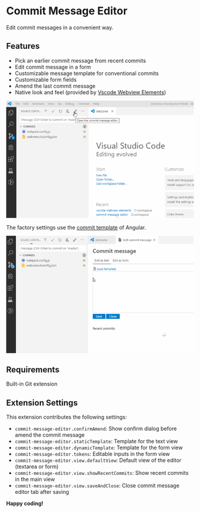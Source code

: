 # Commit Message Editor

Edit commit messages in a convenient way.

## Features

* Pick an earlier commit message from recent commits
* Edit commit message in a form
* Customizable message template for conventional commits
* Customizable form fields
* Amend the last commit message
* Native look and feel (provided by [Vscode Webview Elements](https://github.com/bendera/vscode-webview-elements))

![Preview](preview1.gif)

The factory settings use the [commit template](https://github.com/angular/angular/blob/master/CONTRIBUTING.md#-commit-message-guidelines) of Angular.

![Preview](preview2.gif)

## Requirements

Built-in Git extension

## Extension Settings

This extension contributes the following settings:

* `commit-message-editor.confirmAmend`: Show confirm dialog before amend the commit message
* `commit-message-editor.staticTemplate`: Template for the text view
* `commit-message-editor.dynamicTemplate`: Template for the form view
* `commit-message-editor.tokens`: Editable inputs in the form view
* `commit-message-editor.view.defaultView`: Default view of the editor (textarea or form)
* `commit-message-editor.view.showRecentCommits`: Show recent commits in the main view
* `commit-message-editor.view.saveAndClose`: Close commit message editor tab after saving

**Happy coding!**

